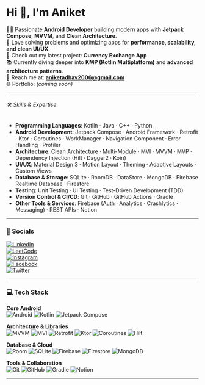 # Hi 👋, I'm Aniket  

👨‍💻 Passionate **Android Developer** building modern apps with **Jetpack Compose**, **MVVM**, and **Clean Architecture**.  
🚀 Love solving problems and optimizing apps for **performance, scalability, and clean UI/UX**.  
🛒 Check out my latest project: **Currency Exchange App**  
📚 Currently diving deeper into **KMP (Kotlin Multiplatform)** and **advanced architecture patterns**.  
📧 Reach me at: **aniketadhav2006@gmail.com**  
🌐 Portfolio: *(coming soon)*  

---

###### 🛠️ Skills & Expertise  

- **Programming Languages**: Kotlin · Java · C++ · Python  
- **Android Development**: Jetpack Compose · Android Framework · Retrofit · Ktor · Coroutines · WorkManager · Navigation Component · Error Handling · Profiler  
- **Architecture**: Clean Architecture · Multi-Module · MVI · MVVM · MVP · Dependency Injection (Hilt · Dagger2 · Koin)  
- **UI/UX**: Material Design 3 · Motion Layout · Theming · Adaptive Layouts · Custom Views  
- **Database & Storage**: SQLite · RoomDB · DataStore · MongoDB · Firebase Realtime Database · Firestore  
- **Testing**: Unit Testing · UI Testing · Test-Driven Development (TDD)  
- **Version Control & CI/CD**: Git · GitHub · GitHub Actions · Gradle  
- **Other Tools & Services**: Firebase (Auth · Analytics · Crashlytics · Messaging) · REST APIs · Notion  

---
### 📱 Socials  

[![LinkedIn](https://img.shields.io/badge/LinkedIn-blue?logo=linkedin)](https://www.linkedin.com/in/aniket-adhav-a70182312/)  
[![LeetCode](https://img.shields.io/badge/LeetCode-black?logo=leetcode)](https://leetcode.com/u/aniket_adhav/)  
[![Instagram](https://img.shields.io/badge/Instagram-pink?logo=instagram)](https://www.instagram.com/aniket_adhav_07?igsh=MXFuOHJkb3U3MTY5OQ==)  
[![Facebook](https://img.shields.io/badge/Facebook-blue?logo=facebook)](https://www.facebook.com/aniket.adhav.14661)  
[![Twitter](https://img.shields.io/badge/Twitter-black?logo=twitter)](https://x.com/aniket_adhav_07?s=09)  

---

### 💻 Tech Stack  

**Core Android**  
![Android](https://img.shields.io/badge/Android-green?logo=android&logoColor=white) ![Kotlin](https://img.shields.io/badge/Kotlin-purple?logo=kotlin&logoColor=white) ![Jetpack Compose](https://img.shields.io/badge/Jetpack%20Compose-4285F4?logo=jetpackcompose&logoColor=white)  

**Architecture & Libraries**  
![MVVM](https://img.shields.io/badge/MVVM-673ab7?logo=android&logoColor=white) ![MVI](https://img.shields.io/badge/MVI-2196f3?logo=android&logoColor=white) ![Retrofit](https://img.shields.io/badge/Retrofit-00bcd4?logo=square&logoColor=white) ![Ktor](https://img.shields.io/badge/Ktor-black?logo=ktor&logoColor=white) ![Coroutines](https://img.shields.io/badge/Coroutines-0095D5?logo=kotlin&logoColor=white) ![Hilt](https://img.shields.io/badge/Hilt-FF6F00?logo=google&logoColor=white)  

**Database & Cloud**  
![Room](https://img.shields.io/badge/Room-1976d2?logo=google&logoColor=white) ![SQLite](https://img.shields.io/badge/SQLite-003b57?logo=sqlite&logoColor=white) ![Firebase](https://img.shields.io/badge/Firebase-yellow?logo=firebase&logoColor=black) ![Firestore](https://img.shields.io/badge/Firestore-orange?logo=firebase&logoColor=black) ![MongoDB](https://img.shields.io/badge/MongoDB-green?logo=mongodb&logoColor=white)  

**Tools & Collaboration**  
![Git](https://img.shields.io/badge/Git-red?logo=git&logoColor=white) ![GitHub](https://img.shields.io/badge/GitHub-black?logo=github&logoColor=white) ![Gradle](https://img.shields.io/badge/Gradle-02303A?logo=gradle&logoColor=white) ![Notion](https://img.shields.io/badge/Notion-black?logo=notion&logoColor=white)  

---
